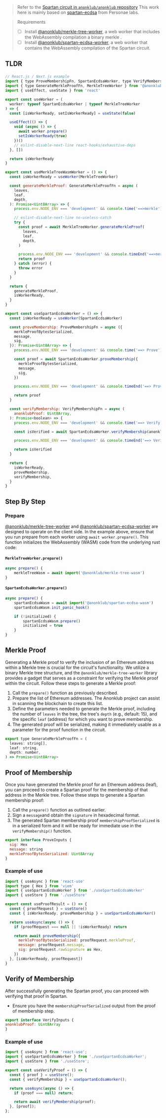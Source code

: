 > Refer to the [Spartan circuit in `anonklub/anonklub` repository](https://github.com/anonklub/anonklub/tree/main/pkgs)
> This work here is mainly based on [spartan-ecdsa](https://github.com/personaelabs/spartan-ecdsa) from Personae labs.

> Requirements
>
> - [ ] Install [@anonklub/merkle-tree-worker](https://www.npmjs.com/package/@anonklub/merkle-tree-worker), a web worker that includes the WebAssembly compilation a binary merkle .
> - [ ] Install [@anonklub/spartan-ecdsa-worker](https://www.npmjs.com/package/@anonklub/spartan-ecdsa-worker), a web worker that contains the WebAssembly compilation of the Spartan circuit.

## TLDR

### 

```js
// React.js / Next.js example
import { type ProveMembershipFn, SpartanEcdsaWorker, type VerifyMembershipFn } from '@anonklub/spartan-ecdsa-worker'
import { type GenerateMerkleProofFn, MerkleTreeWorker } from '@anonklub/merkle-tree-worker'
import { useEffect, useState } from 'react'

export const useWorker = (
  worker: typeof SpartanEcdsaWorker | typeof MerkleTreeWorker
) => {
  const [isWorkerReady, setIsWorkerReady] = useState(false)

  useEffect(() => {
    void (async () => {
      await worker.prepare()
      setIsWorkerReady(true)
    })()
    // eslint-disable-next-line react-hooks/exhaustive-deps
  }, [])

  return isWorkerReady
}

export const useMerkleTreeWasmWorker = () => {
  const isWorkerReady = useWorker(MerkleTreeWorker)

  const generateMerkleProof: GenerateMerkleProofFn = async (
    leaves,
    leaf,
    depth,
  ): Promise<Uint8Array> => {
    process.env.NODE_ENV === 'development' && console.time('==>merkle')

    // eslint-disable-next-line no-useless-catch
    try {
      const proof = await MerkleTreeWorker.generateMerkleProof(
        leaves,
        leaf,
        depth,
      )

      process.env.NODE_ENV === 'development' && console.timeEnd('==>merkle')
      return proof
    } catch (error) {
      throw error
    }
  }

  return {
    generateMerkleProof,
    isWorkerReady,
  }
}

export const useSpartanEcdsaWorker = () => {
  const isWorkerReady = useWorker(SpartanEcdsaWorker)

  const proveMembership: ProveMembershipFn = async ({
    merkleProofBytesSerialized,
    message,
    sig,
  }): Promise<Uint8Array> => {
    process.env.NODE_ENV === 'development' && console.time('==> Prove')

    const proof = await SpartanEcdsaWorker.proveMembership({
      merkleProofBytesSerialized,
      message,
      sig,
    })

    process.env.NODE_ENV === 'development' && console.timeEnd('==> Prove')

    return proof
  }

  const verifyMembership: VerifyMembershipFn = async (
    anonklubProof: Uint8Array,
  ): Promise<boolean> => {
    process.env.NODE_ENV === 'development' && console.time('==> Verify')

    const isVerified = await SpartanEcdsaWorker.verifyMembership(anonklubProof)

    process.env.NODE_ENV === 'development' && console.timeEnd('==> Verify')

    return isVerified
  }

  return {
    isWorkerReady,
    proveMembership,
    verifyMembership,
  }
}
```

## Step By Step

### Prepare

[@anonklub/merkle-tree-worker](#) and [@anonklub/spartan-ecdsa-worker](#) are designed to operate on the client side. In the example above, ensure that you run prepare from each worker using `await worker.prepare()`. This function initializes the WebAssembly (WASM) code from the underlying rust code:

#### `MerkleTreeWorker.prepare()`

```js
async prepare() {
    merkleTreeWasm = await import('@anonklub/merkle-tree-wasm')
}
```

#### `SpartanEcdsaWorker.prepare()`

```js
async prepare() {
    spartanEcdsaWasm = await import('@anonklub/spartan-ecdsa-wasm')
    spartanEcdsaWasm.init_panic_hook()

    if (!initialized) {
        spartanEcdsaWasm.prepare()
        initialized = true
    }
}
```

## Merkle Proof

Generating a Merkle proof to verify the inclusion of an Ethereum address within a Merkle tree is crucial for the circuit's functionality. We utilize a binary Merkle tree structure, and the `@anonklub/merkle-tree-worker` library provides a gadget that serves as a constraint for verifying the Merkle proof within the circuit. Follow these steps to generate a Merkle proof:

1. Call the `prepare()` function as previously described.
2. Prepare the list of Ethereum addresses. The Anonklub project can assist in scanning the blockchain to create this list.
3. Define the parameters needed to generate the Merkle proof, including the number of `leaves` in the tree, the tree's `depth` (e.g., default: 15), and the specific `leaf` (address) for which you want to prove membership.
4. The generated proof will be serialized, making it immediately usable as a parameter for the proof function in the circuit.

```js
export type GenerateMerkleProofFn = (
  leaves: string[],
  leaf: string,
  depth: number,
) => Promise<Uint8Array>
```

## Proof of Membership

Once you have generated the Merkle proof for an Ethereum address (leaf), you can proceed to create a Spartan proof for the membership of that address in the Merkle tree. Follow these steps to generate a Spartan membership proof:

1. Call the `prepare()` function as outlined earlier.
2. Sign a `message`and obtain the `signature` in hexadecimal format.
3. The generated Spartan membership proof `membershipProofSerialized` is in a serialized form and it will be ready for immediate use in the `verifyMembership()` function.

```js
export interface ProveInputs {
  sig: Hex
  message: string
  merkleProofBytesSerialized: Uint8Array
}
```

### Example of use

```js
import { useAsync } from 'react-use'
import type { Hex } from 'viem'
import { useSpartanEcdsaWorker } from './useSpartanEcdsaWorker'
import { useStore } from './useStore'

export const useProofResult = () => {
  const { proofRequest } = useStore()
  const { isWorkerReady, proveMembership } = useSpartanEcdsaWorker()

  return useAsync(async () => {
    if (proofRequest === null || !isWorkerReady) return

    return await proveMembership({
      merkleProofBytesSerialized: proofRequest.merkleProof,
      message: proofRequest.message,
      sig: proofRequest.rawSignature as Hex,
    })
  }, [isWorkerReady, proofRequest])
}
```

## Verify of Membership

After successfully generating the Spartan proof, you can proceed with verifying that proof in Spartan.

- Ensure you have the `membershipProofSerialized` output from the proof of membership step.

```js
export interface VerifyInputs {
anonklubProof: Uint8Array
}
```

### Example of use

```js
import { useAsync } from 'react-use';
import { useSpartanEcdsaWorker } from './useSpartanEcdsaWorker';
import { useStore } from './useStore';

export const useVerifyProof = () => {
  const { proof } = useStore();
  const { verifyMembership } = useSpartanEcdsaWorker();

  return useAsync(async () => {
    if (proof === null) return;

    return await verifyMembership(proof);
  }, [proof]);
};
```
